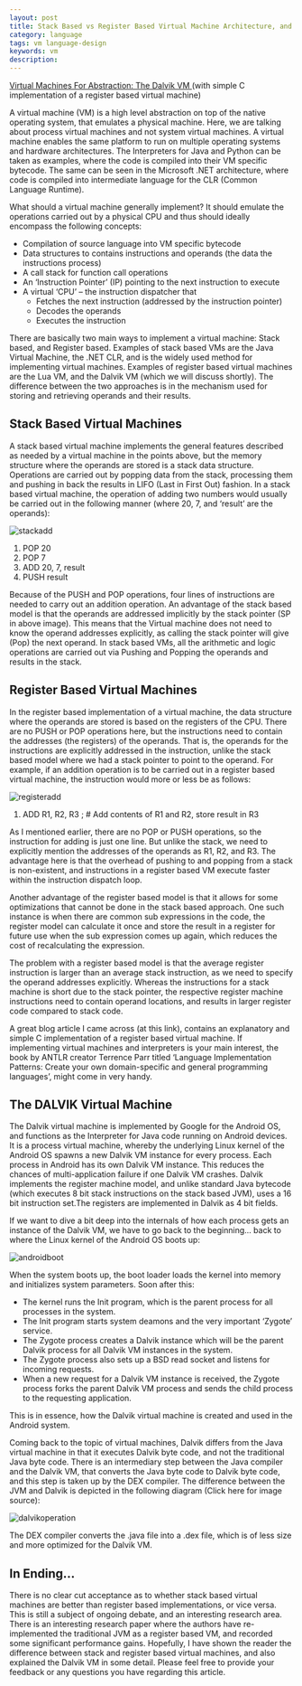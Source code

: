 ```yaml
---
layout: post
title: Stack Based vs Register Based Virtual Machine Architecture, and the Dalvik VM
category: language
tags: vm language-design
keywords: vm
description:
---
```


[Virtual Machines For Abstraction: The Dalvik VM ](http://opensourceforu.com/2011/06/virtual-machines-for-abstraction-dalvik-vm/) (with simple C implementation of a register based virtual machine)

A virtual machine (VM) is a high level abstraction on top of the native operating system, that emulates a physical machine. Here, we are talking about process virtual machines and not system virtual machines. A virtual machine enables the same platform to run on multiple operating systems and hardware architectures. The Interpreters for Java and Python can be taken as examples, where the code is compiled into their VM specific bytecode. The same can be seen in the Microsoft .NET architecture, where code is compiled into intermediate language for the CLR (Common Language Runtime).

What should a virtual machine generally implement? It should emulate the operations carried out by a physical CPU and thus should ideally encompass the following concepts:

* Compilation of source language into VM specific bytecode
* Data structures to contains instructions and operands (the data the instructions process)
* A call stack for function call operations
* An ‘Instruction Pointer’ (IP) pointing to the next instruction to execute
* A virtual ‘CPU’ – the instruction dispatcher that
    * Fetches the next instruction (addressed by the instruction pointer)
    * Decodes the operands
    * Executes the instruction

There are basically two main ways to implement a virtual machine: Stack based, and Register based. Examples of stack based VMs are the Java Virtual Machine, the .NET CLR, and is the widely used method for implementing virtual machines. Examples of register based virtual machines are the Lua VM, and the Dalvik VM (which we will discuss shortly). The difference between the two approaches is in the mechanism used for storing and retrieving operands and their results.

## Stack Based Virtual Machines

A stack based virtual machine implements the general features described as needed by a virtual machine in the points above, but the memory structure where the operands are stored is a stack data structure. Operations are carried out by popping data from the stack, processing them and pushing in back the results in LIFO (Last in First Out) fashion. In a stack based virtual machine, the operation of adding two numbers would usually be carried out in the following manner (where 20, 7, and ‘result’ are the operands):

![stackadd](http://markfaction.files.wordpress.com/2012/07/stackadd.png)

1. POP 20
2. POP 7
3. ADD 20, 7, result
4. PUSH result

Because of the PUSH and POP operations, four lines of instructions are needed to carry out an addition operation. An advantage of the stack based model is that the operands are addressed implicitly by the stack pointer (SP in above image). This means that the Virtual machine does not need to know the operand addresses explicitly, as calling the stack pointer will give (Pop) the next operand. In stack based VMs, all the arithmetic and logic operations are carried out via Pushing and Popping the operands and results in the stack.

## Register Based Virtual Machines

In the register based implementation of a virtual machine, the data structure where the operands are stored is based on the registers of the CPU. There are no PUSH or POP operations here, but the instructions need to contain the addresses (the registers) of the operands. That is, the operands for the instructions are explicitly addressed in the instruction, unlike the stack based model where we had a stack pointer to point to the operand. For example, if an addition operation is to be carried out in a register based virtual machine, the instruction would more or less be as follows:

![registeradd](http://markfaction.files.wordpress.com/2012/07/registeradd.png)

1. ADD R1, R2, R3 ;        # Add contents of R1 and R2, store result in R3

As I mentioned earlier, there are no POP or PUSH operations, so the instruction for adding is just one line. But unlike the stack, we need to explicitly mention the addresses of the operands as R1, R2, and R3. The advantage here is that the overhead of pushing to and popping from a stack is non-existent, and instructions in a register based VM execute faster within the instruction dispatch loop.

Another advantage of the register based model is that it allows for some optimizations that cannot be done in the stack based approach. One such instance is when there are common sub expressions in the code, the register model can calculate it once and store the result in a register for future use when the sub expression comes up again, which reduces the cost of recalculating the expression.

The problem with a register based model is that the average register instruction is larger than an average stack instruction, as we need to specify the operand addresses explicitly. Whereas the instructions for a stack machine is short due to the stack pointer, the respective register machine instructions need to contain operand locations, and results in larger register code compared to stack code.

A great blog article I came across (at this link), contains an explanatory and simple C implementation of a register based virtual machine. If implementing virtual machines and interpreters is your main interest, the book by ANTLR creator Terrence Parr titled ‘Language Implementation Patterns: Create your own domain-specific and general programming languages’, might come in very handy.

## The DALVIK Virtual Machine

The Dalvik virtual machine is implemented by Google for the Android OS, and functions as the Interpreter for Java code running on Android devices. It is a process virtual machine, whereby the underlying Linux kernel of the Android OS spawns a new Dalvik VM instance for every process. Each process in Android has its own Dalvik VM instance. This reduces the chances of multi-application failure if one Dalvik VM crashes. Dalvik implements the register machine model, and unlike standard Java bytecode (which executes 8 bit stack instructions on the stack based JVM), uses a 16 bit instruction set.The registers are implemented in Dalvik as 4 bit fields.

If we want to dive a bit deep into the internals of how each process gets an instance of the Dalvik VM, we have to go back to the beginning… back to where the Linux kernel of the Android OS boots up:

![androidboot](http://markfaction.files.wordpress.com/2012/07/androidboot.png)

When the system boots up, the boot loader loads the kernel into memory and initializes system parameters. Soon after this:

* The kernel runs the Init program, which is the parent process for all processes in the system.
* The Init program starts system deamons and the very important ‘Zygote’ service.
* The Zygote process creates a Dalvik instance which will be the parent Dalvik process for all Dalvik VM instances in the system.
* The Zygote process also sets up a BSD read socket and listens for incoming requests.
* When a new request for a Dalvik VM instance is received, the Zygote process forks the parent Dalvik VM process and sends the child process to the requesting application.

This is in essence, how the Dalvik virtual machine is created and used in the Android system.

Coming back to the topic of virtual machines, Dalvik differs from the Java virtual machine in that it executes Dalvik byte code, and not the traditional Java byte code. There is an intermediary step between the Java compiler and the Dalvik VM, that converts the Java byte code to Dalvik byte code, and this step is taken up by the DEX compiler. The difference between the JVM and Dalvik is depicted in the following diagram (Click here for image source):

![dalvikoperation](http://markfaction.files.wordpress.com/2012/07/dalvikoperation.png)

The DEX compiler converts the .java file into a .dex file, which is of less size and more optimized for the Dalvik VM.

## In Ending…

There is no clear cut acceptance as to whether stack based virtual machines are better than register based implementations, or vice versa. This is still a subject of ongoing debate, and an interesting research area. There is an interesting research paper where the authors have re-implemented the traditional JVM as a register based VM, and recorded some significant performance gains. Hopefully, I have shown the reader the difference between stack and register based virtual machines, and also explained the Dalvik VM in some detail. Please feel free to provide your feedback or any questions you have regarding this article.